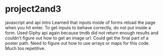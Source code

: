 # project2and3
javascript and api intro
Learned that inputs inside of forms reload the page when you hit enter. To get inputs to behave correctly, do not put inside a form.
Used Giphy api again because tmdb did not return enough results and couldn't figure out how to get an image url. Could get the final part of a poster path.
Need to figure out how to use arrays or maps for this code. Much too repetitive.
